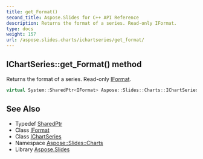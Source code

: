 ```yaml
---
title: get_Format()
second_title: Aspose.Slides for C++ API Reference
description: Returns the format of a series. Read-only IFormat.
type: docs
weight: 157
url: /aspose.slides.charts/ichartseries/get_format/
---
```

## IChartSeries::get_Format() method


Returns the format of a series. Read-only [IFormat](../../iformat/).

```cpp
virtual System::SharedPtr<IFormat> Aspose::Slides::Charts::IChartSeries::get_Format()=0
```

## See Also

* Typedef [SharedPtr](../../../system/sharedptr/)
* Class [IFormat](../../iformat/)
* Class [IChartSeries](../)
* Namespace [Aspose::Slides::Charts](../../)
* Library [Aspose.Slides](../../../)
